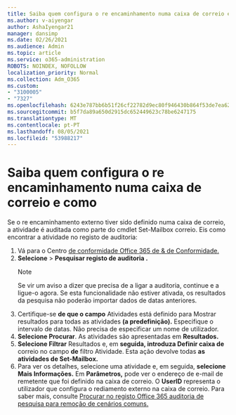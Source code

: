```yaml
---
title: Saiba quem configura o re encaminhamento numa caixa de correio e como
ms.author: v-aiyengar
author: AshaIyengar21
manager: dansimp
ms.date: 02/26/2021
ms.audience: Admin
ms.topic: article
ms.service: o365-administration
ROBOTS: NOINDEX, NOFOLLOW
localization_priority: Normal
ms.collection: Adm_O365
ms.custom:
- "3100005"
- "7327"
ms.openlocfilehash: 6243e787bb6b51f26cf22782d9ec80f946430b864f53de7ea626b7166a674d2c
ms.sourcegitcommit: b5f7da89a650d2915dc652449623c78be6247175
ms.translationtype: MT
ms.contentlocale: pt-PT
ms.lasthandoff: 08/05/2021
ms.locfileid: "53988217"
---
```

# <a name="find-out-who-set-up-forwarding-on-a-mailbox-and-how"></a>Saiba quem configura o re encaminhamento numa caixa de correio e como

Se o re encaminhamento externo tiver sido definido numa caixa de correio, a atividade é auditada como parte do cmdlet Set-Mailbox correio. Eis como encontrar a atividade no registo de auditoria:

1. Vá para o Centro [de conformidade Office 365 de & de Conformidade.](https://go.microsoft.com/fwlink/p/?linkid=2077143)
1. **Selecione** >  **Pesquisar registo de auditoria .**
    > [!NOTE]
    > Se vir um aviso a dizer que precisa de a ligar a auditoria, continue e a ligue-o agora. Se esta funcionalidade não estiver ativada, os resultados da pesquisa não poderão importar dados de datas anteriores.
1. Certifique-se **de que o campo** Atividades está definido para Mostrar resultados para todas as atividades **(a predefinição).** Especifique o intervalo de datas. Não precisa de especificar um nome de utilizador.
1. **Selecione Procurar**. As atividades são apresentadas em **Resultados.**
1. **Selecione Filtrar** Resultados e, em **seguida, introduza Definir caixa de** correio no campo **de** filtro Atividade. Esta ação devolve todas **as atividades de Set-Mailbox.**
1. Para ver os detalhes, selecione uma atividade e, em seguida, **selecione Mais Informações.** Em **Parâmetros,** pode ver o endereço de e-mail de remetente que foi definido na caixa de correio. O **UserID** representa o utilizador que configura o rediamento externo na caixa de correio.
Para saber mais, consulte [Procurar no registo Office 365 auditoria de pesquisa para remoção de cenários comuns.](https://go.microsoft.com/fwlink/?linkid=2103944)